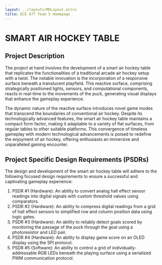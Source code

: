```yaml
---
layout: ../layouts/MDLayout.astro
title: ECE 477 Team 5 Homepage
---
```


# SMART AIR HOCKEY TABLE

## Project Description

The project at hand involves the development of a smart air hockey table that
replicates the functionalities of a traditional arcade air hockey setup with a
twist. The notable innovation is the incorporation of a responsive surface
beneath a translucent playfield. This reactive surface, comprising strategically
positioned lights, sensors, and computational components, reacts in real-time to
the movements of the puck, generating visual displays that enhance the gameplay
experience.

The dynamic nature of the reactive surface introduces novel game modes that
transcend the boundaries of conventional air hockey. Despite its technologically
advanced features, the smart air hockey table maintains a compact form factor,
making it adaptable to a variety of flat surfaces, from regular tables to other
suitable platforms. This convergence of timeless gameplay with modern
technological advancements is poised to redefine the enjoyment of air hockey,
offering enthusiasts an immersive and unparalleled gaming encounter.

## Project Specific Design Requirements (PSDRs)

The design and development of the smart air hockey table will adhere to the
following focused design requirements to ensure a successful and captivating
gameplay experience:

1. PSDR #1 (Hardware): 
An ability to convert analog hall effect sensor readings into digital signals with custom threshold values using comparators.
2. PSDR #2 (Hardware):
An ability to compress digital readings from a grid of hall effect sensors to simplified row and column position data using logic gates.
3. PSDR #3 (Hardware):
An ability to reliably detect goals scored by monitoring the passage of the puck through the goal using a photoresistor and LED pair.
4. PSDR #4 (Hardware):
An ability to display game score on an OLED display using the SPI protocol.
5. PSDR #5 (Software):
An ability to control a grid of individually-addressable RGB LEDs beneath the playing surface using a serialized PWM communication protocol.
